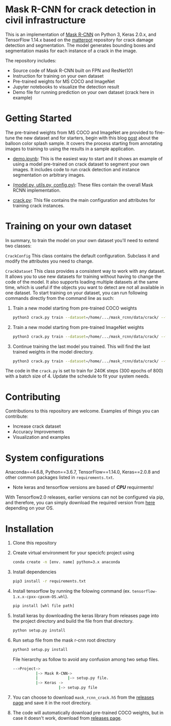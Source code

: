 # Mask R-CNN for crack detection in civil infrastructure
This is an implementation of [Mask R-CNN](https://arxiv.org/abs/1703.06870) on Python 3, Keras 2.0.x, and TensorFlow 1.14.x based on the [matterpot](https://github.com/matterport/Mask_RCNN) repository for crack damage detection and segmentation. The model generates bounding boxes and segmentation masks for each instance of a crack in the image.

The repository includes:
* Source code of Mask R-CNN built on FPN and ResNet101
* Instruction for training on your own dataset
* Pre-trained weights for MS COCO and ImageNet
* Jupyter notebooks to visualize the detection result
* Demo file for running prediction on your own dataset (crack here in example)

# Getting Started
The pre-trained weights from MS COCO and ImageNet are provided to fine-tune the new dataset and for starters, begin with this blog [post](https://engineering.matterport.com/splash-of-color-instance-segmentation-with-mask-r-cnn-and-tensorflow-7c761e238b46) about the balloon color splash sample. It covers the process starting from annotating images to training to using the results in a sample application.

* [demo.ipynb](https://github.com/rakehsaleem/Custom_Mask_RCNN/blob/master/crack/demo.ipynb): This is the easiest way to start and it shows an example of using a model pre-trained on crack dataset to segment your own images. It includes code to run crack detection and instance segmentation on arbitrary images.
* [(model.py, utils.py, config.py)](https://github.com/rakehsaleem/Custom_Mask_RCNN/tree/master/mrcnn): These files contain the overall Mask RCNN implementation.

* [crack.py](https://github.com/rakehsaleem/Custom_Mask_RCNN/blob/master/crack/crack.py): This file contains the main configuration and attributes for training crack instances.

# Training on your own dataset
In summary, to train the model on your own dataset you'll need to extend two classes:

```CrackConfig``` This class contains the default configuration. Subclass it and modify the attributes you need to change.

```CrackDataset``` This class provides a consistent way to work with any dataset. It allows you to use new datasets for training without having to change the code of the model. It also supports loading multiple datasets at the same time, which is useful if the objects you want to detect are not all available in one dataset.
To start training on your dataset, you can run following commands directly from the command line as such:

1. Train a new model starting from pre-trained COCO weights
   ```bash
   python3 crack.py train --dataset=/home/.../mask_rcnn/data/crack/ --weights=coco  
   ```
2. Train a new model starting from pre-trained ImageNet weights
   ```bash
   python3 crack.py train --dataset=/home/.../mask_rcnn/data/crack/ --weights=imagenet
   ```
3. Continue training the last model you trained. This will find the last trained weights in the model directory.
   ```bash
   python3 crack.py train --dataset=/home/.../mask_rcnn/data/crack/ --weights=last
   ```
The code in the ```crack.py``` is set to train for 240K steps (300 epochs of 800) with a batch size of 4. Update the schedule to fit your system needs. 

# Contributing
Contributions to this repository are welcome. Examples of things you can contribute:

* Increase crack dataset
* Accuracy Improvements
* Visualization and examples

# System configurations
Anaconda==4.6.8, Python==3.6.7, TensorFlow==1.14.0, Keras==2.0.8 and other common packages listed in ```requirements.txt```.
* Note keras and tensorflow versions are based of **_CPU_** requirments!

With Tensorflow2.0 releases, earlier versions can not be configured via pip, and therefore, you can simply download the required version from [here](https://pypi.org/project/tensorflow/#history) depending on your OS.

# Installation
1. Clone this repository
2. Create virtual environment for your specicfc project using
   ```bash
   conda create -n [env. name] python=3.x anaconda
   ```

3. Install dependencies
   ```bash
   pip3 install -r requirements.txt
   ```
4. Install tensorflow by running the folowing command (ex. ```tensorflow-1.x.x-cpxx-cpxxm-OS.whl```).
   ```bash
   pip install [whl file path]
   ```
5. Install keras by downloading the keras library from releases page into the project directory and build the file from that directory.
   ```bash
   python setup.py install
   ```
6. Run setup file from the mask r-cnn root directory
   ```bash
   python3 setup.py install
   ```
   File hierarchy as follow to avoid any confusion among two setup files.
   ```bash
   -->Project->
             |-> Mask R-CNN->
             |             |-> setup.py file. 
             |-> Keras ->
                       |-> setup.py file
   ```   
7. You can choose to download ```mask_rcnn_crack.h5``` from the [releases page](https://github.com/rakehsaleem/Custom_Mask_RCNN/releases) and save it in the root directory.
8. The code will automatically download pre-trained COCO weights, but in case it doesn't work, download from [releases page](https://github.com/rakehsaleem/Custom_Mask_RCNN/releases).
